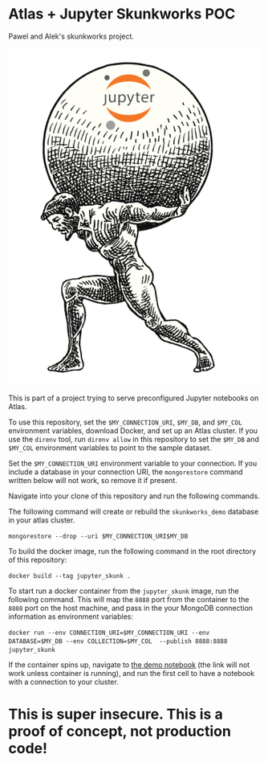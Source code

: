 # Atlas + Jupyter Skunkworks POC

Pawel and Alek's skunkworks project.

![atlas jupyter silly logo](https://github.com/biniona-mongodb/mongodb_jupyter_docker_image/blob/master/atlas_jupy.png)

This is part of a project trying to serve preconfigured Jupyter notebooks on Atlas.

To use this repository, set the `$MY_CONNECTION_URI`, `$MY_DB`, and `$MY_COL`
environment variables, download Docker, and set up an Atlas cluster. If you use
the `direnv` tool, run `direnv allow` in this repository to set the `$MY_DB` and
`$MY_COL` environment variables to point to the sample dataset. 

Set the `$MY_CONNECTION_URI` environment variable to your connection. If you
include a database in your connection URI, the `mongorestore` command written
below will not work, so remove it if present.

Navigate into your clone of this repository and run the following commands.

The following command will create or rebuild the `skunkworks_demo` database in
your atlas cluster.

`mongorestore --drop --uri $MY_CONNECTION_URI$MY_DB`

To build the docker image, run the following command in the root directory of
this repository:

`docker build --tag jupyter_skunk .`

To start run a docker container from the `jupyter_skunk` image, run the
following command. This will map the `8888` port from the container to the
`8888` port on the host machine, and pass in the your MongoDB connection
information as environment variables:

`docker run --env CONNECTION_URI=$MY_CONNECTION_URI --env DATABASE=$MY_DB --env
COLLECTION=$MY_COL  --publish 8888:8888 jupyter_skunk`

If the container spins up, navigate to [the demo notebook](http://localhost:8888/lab/tree/demo.ipynb) (the link will not work
unless container is running), and run the first cell to have a notebook with a
connection to your cluster. 

# This is super insecure. This is a proof of concept, not production code!

